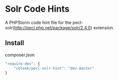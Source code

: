 # Solr Code Hints

A PHPStorm code hint file for the pecl-solr(http://pecl.php.net/package/solr/2.4.0) extension.

## Install

composer.json

```js
"require-dev": {
    "cbleek/pecl-solr-hint": "dev-master"
}
```
